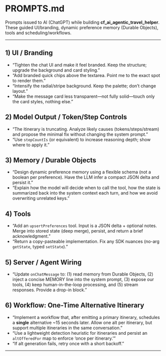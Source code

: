 # PROMPTS.md

Prompts issued to AI (ChatGPT) while building **cf_ai_agentic_travel_helper**.  
These guided UI/branding, dynamic preference memory (Durable Objects), tools and scheduling/workflows.

---

## 1) UI / Branding

- “Tighten the chat UI and make it feel branded. Keep the structure; upgrade the background and card styling.”
- “Add branded quick chips above the textarea. Point me to the exact spot to render them.”
- “Intensify the radial/stripe background. Keep the palette; don’t change layout.”
- “Make the message card less transparent—not fully solid—touch only the card styles, nothing else.”

## 2) Model Output / Token/Step Controls

- “The itinerary is truncating. Analyze likely causes (tokens/steps/stream) and propose the minimal fix without changing the system prompt.”
- “Use `stepCountIs` (or equivalent) to increase reasoning depth; show where to apply it.”

## 3) Memory / Durable Objects

- “Design dynamic preference memory using a flexible schema (not a boolean per preference). Have the LLM infer a compact JSON delta and persist it.”
- “Explain how the model will decide when to call the tool, how the state is summarized back into the system context each turn, and how we avoid overwriting unrelated keys.”

## 4) Tools

- “Add an `upsertPreferences` tool. Input is a JSON delta + optional notes. Merge into stored state (deep merge), persist, and return a brief acknowledgment.”
- “Return a copy-pasteable implementation. Fix any SDK nuances (no-arg `getState`, typed `setState`).”

## 5) Server / Agent Wiring

- “Update `onChatMessage` to: (1) read memory from Durable Objects, (2) inject a concise MEMORY line into the system prompt, (3) expose our tools, (4) keep human-in-the-loop processing, and (5) stream responses. Provide a drop-in block.”

## 6) Workflow: One-Time Alternative Itinerary

- “Implement a workflow that, after emitting a primary itinerary, schedules a **single** alternative ~15 seconds later. Allow one alt per itinerary, but support multiple itineraries in the same conversation.”
- “Use a lightweight detection heuristic for itineraries and persist an `altOfferedFor` map to enforce ‘once per itinerary.’”
- “If alt generation fails, retry once with a short backoff.”

---
